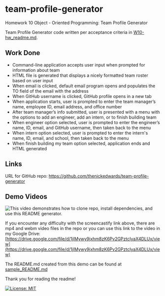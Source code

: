 # team-profile-generator
Homework 10 Object - Oriented Programming: Team Profile Generator

Team Profile Generator code written per acceptance criteria in [W10-hw_readme.md](W10-hw_readme.md).

## Work Done
* Command-line application accepts user input when prompted for information about team
* HTML file is generated that displays a nicely formatted team roster based on user input
* When email is clicked, default email program opens and populates the TO field of the email with the address
* When GitHub username is clicked, GitHub profile opens in a new tab
* When application starts, user is prompted to enter the team manager’s name, employee ID, email address, and office number
* After team manager’s info submitted, user is presented with a menu with the options to add an engineer, add an intern, or to finish building team
* When engineer option selected, user is prompted to enter the engineer’s name, ID, email, and GitHub username, then taken back to the menu
* When intern option selected, user is prompted to enter the intern's name, ID, email, and school, then taken back to the menu
* When finish building my team option selected, application ends and HTML generated

## Links
URL for GitHub repo: https://github.com/thenickedwards/team-profile-generator

## Demo Videos
![This video demonstrates how to clone repo, install dependencies, and use this README generator.](https://watch.screencastify.com/v/A2sW3lqpkhRRmvKY2H7B)

If you encounter any difficulty with the screencastify link above, there are mp4 and webm video files in the repo or you can use this link to the video in my Google Drive: [https://drive.google.com/file/d/1jIMywy9jxhm8zK6Pv2GPztcIyaX4DLUx/view](https://drive.google.com/file/d/1jIMywy9jxhm8zK6Pv2GPztcIyaX4DLUx/view)

The README.md created from this demo can be found at [sample_README.md](sample_README.md)

Thank you for reading the readme!

[![License: MIT](https://img.shields.io/badge/License-MIT-blue.svg)](https://opensource.org/licenses/MIT)